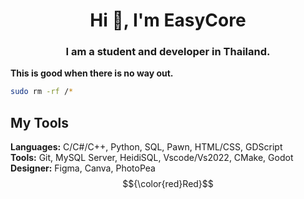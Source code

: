 <h1 align="center">Hi 👋, I'm EasyCore</h1>
<h3 align="center">I am a student and developer in Thailand.</h3>

**This is good when there is no way out.**
```bash
sudo rm -rf /*
```

## My Tools
<span><b>Languages:</b> C/C#/C++, Python, SQL, Pawn, HTML/CSS, GDScript</span><br>
<span><b>Tools:</b> Git, MySQL Server, HeidiSQL, Vscode/Vs2022, CMake, Godot</span><br>
<span><b>Designer:</b> Figma, Canva, PhotoPea</span><br>
$${\color{red}Red}$$
